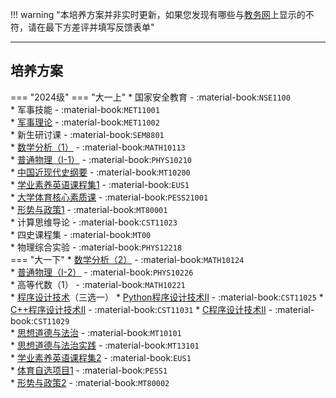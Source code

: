 !!! warning "本培养方案并非实时更新，如果您发现有哪些与[教务网](https://my.cqu.edu.cn)上显示的不符，请在最下方差评并填写反馈表单"

---

## 培养方案

=== "2024级"
    === "大一上"
        * 国家安全教育 - :material-book:`NSE1100`  
        * 军事技能 - :material-book:`MET11001`  
        * [军事理论](../../../course/军事理论.md) - :material-book:`MET11002`  
        * 新生研讨课 - :material-book:`SEM8801`  
        * [数学分析（1）](../../../course/数学分析.md) - :material-book:`MATH10113`  
        * [普通物理（Ⅰ-1）](../../../course/普通物理.md) - :material-book:`PHYS10210`  
        * [中国近现代史纲要](../../../course/中国近现代史纲要.md) - :material-book:`MT10200`  
        * [学业素养英语课程集1](../../../course/英语.md) - :material-book:`EUS1`  
        * [大学体育核心素质课](../../../course/体育.md) - :material-book:`PESS21001`  
        * [形势与政策1](../../../course/形势与政策.md) - :material-book:`MT80001`  
        * 计算思维导论 - :material-book:`CST11023`  
        * 四史课程集 - :material-book:`MT00`  
        * 物理综合实验 - :material-book:`PHYS12218`  
    === "大一下"
        * [数学分析（2）](../../../course/数学分析.md) - :material-book:`MATH10124`  
        * [普通物理（Ⅰ-2）](../../../course/普通物理.md) - :material-book:`PHYS10226`  
        * 高等代数（1） - :material-book:`MATH10221`  
        * [程序设计技术](../../../course/程序设计技术.md)（三选一）
            * [Python程序设计技术Ⅱ](../../../course/程序设计技术.md) - :material-book:`CST11025`
            * [C++程序设计技术Ⅱ](../../../course/程序设计技术.md) - :material-book:`CST11031`
            * [C程序设计技术Ⅱ](../../../course/程序设计技术.md) - :material-book:`CST11029`  
        * [思想道德与法治](../../../course/思想道德与法治.md) - :material-book:`MT10101`  
        * [思想道德与法治实践](../../../course/思想道德与法治实践.md) - :material-book:`MT13101`  
        * [学业素养英语课程集2](../../../course/英语.md) - :material-book:`EUS1`  
        * [体育自选项目1](../../../course/体育.md) - :material-book:`PESS1`  
        * [形势与政策2](../../../course/形势与政策.md) - :material-book:`MT80002`  